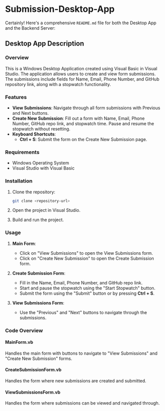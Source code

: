 # Submission-Desktop-App

Certainly! Here's a comprehensive `README.md` file for both the Desktop App and the Backend Server:

## Desktop App Description

### Overview
This is a Windows Desktop Application created using Visual Basic in Visual Studio. The application allows users to create and view form submissions. The submissions include fields for Name, Email, Phone Number, and GitHub repository link, along with a stopwatch functionality.

### Features
- **View Submissions**: Navigate through all form submissions with Previous and Next buttons.
- **Create New Submission**: Fill out a form with Name, Email, Phone Number, GitHub repo link, and stopwatch time. Pause and resume the stopwatch without resetting.
- **Keyboard Shortcuts**: 
  - **Ctrl + S**: Submit the form on the Create New Submission page.

### Requirements
- Windows Operating System
- Visual Studio with Visual Basic

### Installation
1. Clone the repository:
   ```bash
   git clone <repository-url>
   ```

2. Open the project in Visual Studio.

3. Build and run the project.

### Usage
1. **Main Form**: 
   - Click on "View Submissions" to open the View Submissions form.
   - Click on "Create New Submission" to open the Create Submission form.

2. **Create Submission Form**:
   - Fill in the Name, Email, Phone Number, and GitHub repo link.
   - Start and pause the stopwatch using the "Start Stopwatch" button.
   - Submit the form using the "Submit" button or by pressing **Ctrl + S**.

3. **View Submissions Form**:
   - Use the "Previous" and "Next" buttons to navigate through the submissions.

### Code Overview
#### MainForm.vb
Handles the main form with buttons to navigate to "View Submissions" and "Create New Submission" forms.

#### CreateSubmissionForm.vb
Handles the form where new submissions are created and submitted.

#### ViewSubmissionsForm.vb
Handles the form where submissions can be viewed and navigated through.
